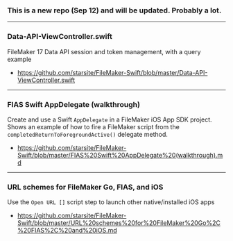 ### This is a new repo (Sep 12) and will be updated. Probably a lot.

- - -

### Data-API-ViewController.swift
FileMaker 17 Data API session and token management, with a query example
* https://github.com/starsite/FileMaker-Swift/blob/master/Data-API-ViewController.swift

- - -

### FIAS Swift AppDelegate (walkthrough)
Create and use a Swift `AppDelegate` in a FileMaker iOS App SDK project. Shows an example of how to fire a FileMaker script from the `completedReturnToForegroundActive()` delegate method.
* https://github.com/starsite/FileMaker-Swift/blob/master/FIAS%20Swift%20AppDelegate%20(walkthrough).md

- - -

### URL schemes for FileMaker Go, FIAS, and iOS
Use the `Open URL []` script step to launch other native/installed iOS apps
* https://github.com/starsite/FileMaker-Swift/blob/master/URL%20schemes%20for%20FileMaker%20Go%2C%20FIAS%2C%20and%20iOS.md
